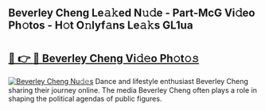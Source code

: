 ## Beverley Cheng Le𝚊𝚔ed N𝚞𝚍e - Part-McG Vi𝚍eo Ph𝚘tos - H𝚘t O𝚗lyf𝚊ns Le𝚊𝚔s GL1ua

# <h2><a href="http://hf5wvt.feru.top/?c=Beverley+Cheng">🔗 👉 🔴 Beverley Cheng Vi𝚍𝚎o Ph𝚘t𝚘𝚜</a></h2>

[![Beverley Cheng Nu𝚍𝚎s](https://i.imgur.com/0TWrTi3.gif)](http://hf5wvt.feru.top/?c=Beverley+Cheng)
Dance and lifestyle enthusiast Beverley Cheng sharing their journey online. The media Beverley Cheng often plays a role in shaping the political agendas of public figures. 
